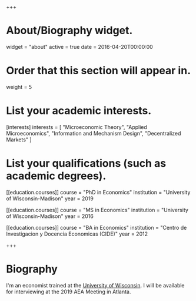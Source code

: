 +++
# About/Biography widget.
widget = "about"
active = true
date = 2016-04-20T00:00:00

# Order that this section will appear in.
weight = 5

# List your academic interests.
[interests]
  interests = [
    "Microeconomic Theory",
    "Applied Microeconomics",
    "Information and Mechanism Design",
    "Decentralized Markets"
  ]

# List your qualifications (such as academic degrees).
[[education.courses]]
  course = "PhD in Economics"
  institution = "University of Wisconsin-Madison"
  year = 2019

[[education.courses]]
  course = "MS in Economics"
  institution = "University of Wisconsin-Madison"
  year = 2016

[[education.courses]]
  course = "BA in Economics"
  institution = "Centro de Investigacion y Docencia Economicas (CIDE)"
  year = 2012
 
+++


# Biography

I'm an economist trained at the [University of Wisconsin](https://econ.wisc.edu/doctoral/job-market-candidates/). I will be available for interviewing at the 2019 AEA Meeting in Atlanta.

